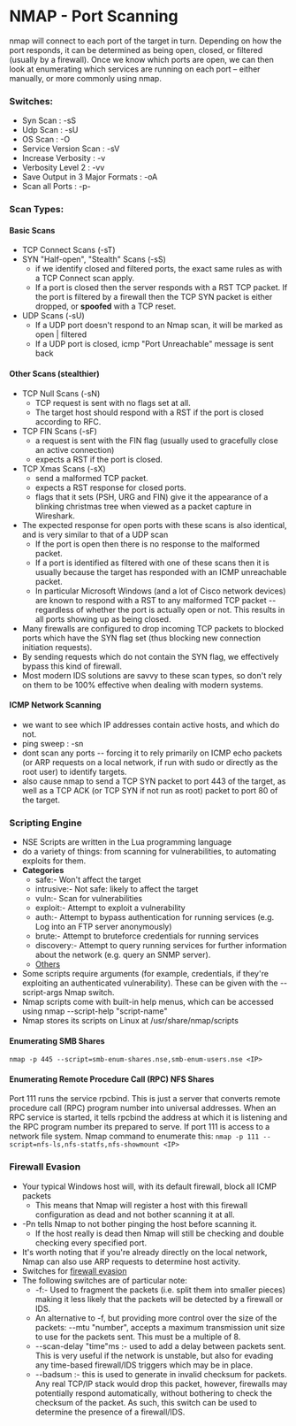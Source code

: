 # NMAP - Port Scanning

nmap will connect to each port of the target in turn. Depending on how the port responds, it can be determined as being open, closed, or filtered (usually by a firewall). Once we know which ports are open, we can then look at enumerating which services are running on each port – either manually, or more commonly using nmap.



### **Switches**:

* Syn Scan : -sS
* Udp Scan : -sU
* OS Scan : -O
* Service Version Scan : -sV
* Increase Verbosity : -v
* Verbosity Level 2 : -vv
* Save Output in 3 Major Formats : -oA
* Scan all Ports : -p-



### **Scan Types**:

#### Basic Scans

* TCP Connect Scans (-sT)
* SYN "Half-open", "Stealth" Scans (-sS)
  * if we identify closed and filtered ports, the exact same rules as with a TCP Connect scan apply.
  * If a port is closed then the server responds with a RST TCP packet. If the port is filtered by a firewall then the TCP SYN packet is either dropped, or **spoofed** with a TCP reset.
* UDP Scans (-sU)
  * If a UDP port doesn't respond to an Nmap scan, it will be marked as open | filtered
  * If a UDP port is closed, icmp "Port Unreachable" message is sent back

#### Other Scans (stealthier)

* TCP Null Scans (-sN)
  * TCP request is sent with no flags set at all.
  * The target host should respond with a RST if the port is closed according to RFC.
* TCP FIN Scans (-sF)
  * a request is sent with the FIN flag (usually used to gracefully close an active connection)
  * expects a RST if the port is closed.
* TCP Xmas Scans (-sX)
  * send a malformed TCP packet.
  * expects a RST response for closed ports.
  * flags that it sets (PSH, URG and FIN) give it the appearance of a blinking christmas tree when viewed as a packet capture in Wireshark.
* The expected response for open ports with these scans is also identical, and is very similar to that of a UDP scan
  * If the port is open then there is no response to the malformed packet.
  * If a port is identified as filtered with one of these scans then it is usually because the target has responded with an ICMP unreachable packet.
  * In particular Microsoft Windows (and a lot of Cisco network devices) are known to respond with a RST to any malformed TCP packet -- regardless of whether the port is actually open or not. This results in all ports showing up as being closed.
* Many firewalls are configured to drop incoming TCP packets to blocked ports which have the SYN flag set (thus blocking new connection initiation requests).
* By sending requests which do not contain the SYN flag, we effectively bypass this kind of firewall.
* Most modern IDS solutions are savvy to these scan types, so don't rely on them to be 100% effective when dealing with modern systems.

#### ICMP Network Scanning

* we want to see which IP addresses contain active hosts, and which do not.
* ping sweep : -sn
* dont scan any ports -- forcing it to rely primarily on ICMP echo packets (or ARP requests on a local network, if run with sudo or directly as the root user) to identify targets.
* also cause nmap to send a TCP SYN packet to port 443 of the target, as well as a TCP ACK (or TCP SYN if not run as root) packet to port 80 of the target.



### **Scripting Engine**

* NSE Scripts are written in the Lua programming language
* do a variety of things: from scanning for vulnerabilities, to automating exploits for them.
* **Categories**
  * safe:- Won't affect the target
  * intrusive:- Not safe: likely to affect the target
  * vuln:- Scan for vulnerabilities
  * exploit:- Attempt to exploit a vulnerability
  * auth:- Attempt to bypass authentication for running services (e.g. Log into an FTP server anonymously)
  * brute:- Attempt to bruteforce credentials for running services
  * discovery:- Attempt to query running services for further information about the network (e.g. query an SNMP server).
  * [Others](https://nmap.org/book/nse-usage.html)
* Some scripts require arguments (for example, credentials, if they're exploiting an authenticated vulnerability). These can be given with the --script-args Nmap switch.
* Nmap scripts come with built-in help menus, which can be accessed using nmap --script-help "script-name"
* Nmap stores its scripts on Linux at /usr/share/nmap/scripts

#### Enumerating SMB Shares

`nmap -p 445 --script=smb-enum-shares.nse,smb-enum-users.nse <IP>`

#### Enumerating Remote Procedure Call (RPC) NFS Shares

Port 111 runs the service rpcbind. This is just a server that converts remote procedure call (RPC) program number into universal addresses. When an RPC service is started, it tells rpcbind the address at which it is listening and the RPC program number its prepared to serve. If port 111 is access to a network file system. Nmap command to enumerate this: `nmap -p 111 --script=nfs-ls,nfs-statfs,nfs-showmount <IP>`



### **Firewall Evasion**

* Your typical Windows host will, with its default firewall, block all ICMP packets
  * This means that Nmap will register a host with this firewall configuration as dead and not bother scanning it at all.
* \-Pn tells Nmap to not bother pinging the host before scanning it.
  * If the host really is dead then Nmap will still be checking and double checking every specified port.
* It's worth noting that if you're already directly on the local network, Nmap can also use ARP requests to determine host activity.
* Switches for [firewall evasion](https://nmap.org/book/man-bypass-firewalls-ids.html)
* The following switches are of particular note:
  * \-f:- Used to fragment the packets (i.e. split them into smaller pieces) making it less likely that the packets will be detected by a firewall or IDS.
  * An alternative to -f, but providing more control over the size of the packets: --mtu "number", accepts a maximum transmission unit size to use for the packets sent. This must be a multiple of 8.
  * \--scan-delay "time"ms :- used to add a delay between packets sent. This is very useful if the network is unstable, but also for evading any time-based firewall/IDS triggers which may be in place.
  * \--badsum :- this is used to generate in invalid checksum for packets. Any real TCP/IP stack would drop this packet, however, firewalls may potentially respond automatically, without bothering to check the checksum of the packet. As such, this switch can be used to determine the presence of a firewall/IDS.

